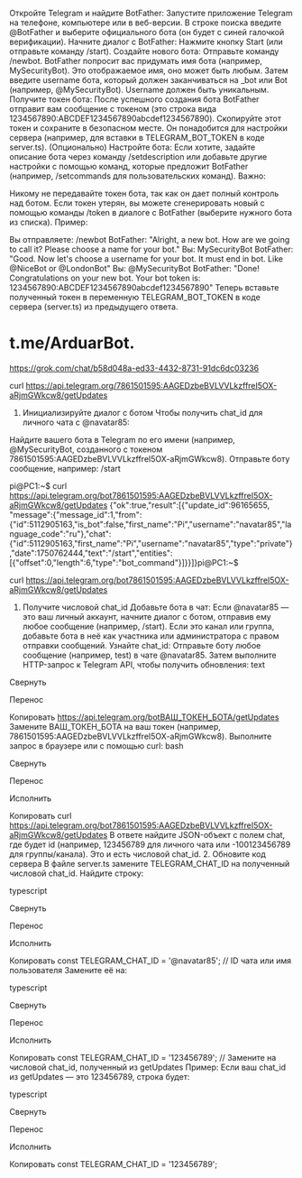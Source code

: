 Откройте Telegram и найдите BotFather:
Запустите приложение Telegram на телефоне, компьютере или в веб-версии.
В строке поиска введите @BotFather и выберите официального бота (он будет с синей галочкой верификации).
Начните диалог с BotFather:
Нажмите кнопку Start (или отправьте команду /start).
Создайте нового бота:
Отправьте команду /newbot.
BotFather попросит вас придумать имя бота (например, MySecurityBot). Это отображаемое имя, оно может быть любым.
Затем введите username бота, который должен заканчиваться на _bot или Bot (например, @MySecurityBot). Username должен быть уникальным.
Получите токен бота:
После успешного создания бота BotFather отправит вам сообщение с токеном (это строка вида 1234567890:ABCDEF1234567890abcdef1234567890).
Скопируйте этот токен и сохраните в безопасном месте. Он понадобится для настройки сервера (например, для вставки в TELEGRAM_BOT_TOKEN в коде server.ts).
(Опционально) Настройте бота:
Если хотите, задайте описание бота через команду /setdescription или добавьте другие настройки с помощью команд, которые предложит BotFather (например, /setcommands для пользовательских команд).
Важно:

Никому не передавайте токен бота, так как он дает полный контроль над ботом.
Если токен утерян, вы можете сгенерировать новый с помощью команды /token в диалоге с BotFather (выберите нужного бота из списка).
Пример:

Вы отправляете: /newbot
BotFather: "Alright, a new bot. How are we going to call it? Please choose a name for your bot."
Вы: MySecurityBot
BotFather: "Good. Now let's choose a username for your bot. It must end in bot. Like @NiceBot or @LondonBot"
Вы: @MySecurityBot
BotFather: "Done! Congratulations on your new bot. Your bot token is: 1234567890:ABCDEF1234567890abcdef1234567890"
Теперь вставьте полученный токен в переменную TELEGRAM_BOT_TOKEN в коде сервера (server.ts) из предыдущего ответа.


# t.me/ArduarBot.
https://grok.com/chat/b58d048a-ed33-4432-8731-91dc6dc03236

curl https://api.telegram.org/7861501595:AAGEDzbeBVLVVLkzffreI5OX-aRjmGWkcw8/getUpdates

1. Инициализируйте диалог с ботом
   Чтобы получить chat_id для личного чата с @navatar85:

Найдите вашего бота в Telegram по его имени (например, @MySecurityBot, созданного с токеном 7861501595:AAGEDzbeBVLVVLkzffreI5OX-aRjmGWkcw8).
Отправьте боту сообщение, например:
/start


pi@PC1:~$ curl https://api.telegram.org/bot7861501595:AAGEDzbeBVLVVLkzffreI5OX-aRjmGWkcw8/getUpdates
{"ok":true,"result":[{"update_id":96165655,
"message":{"message_id":1,"from":{"id":5112905163,"is_bot":false,"first_name":"Pi","username":"navatar85","language_code":"ru"},"chat":{"id":5112905163,"first_name":"Pi","username":"navatar85","type":"private"},"date":1750762444,"text":"/start","entities":[{"offset":0,"length":6,"type":"bot_command"}]}}]}pi@PC1:~$

curl https://api.telegram.org/bot7861501595:AAGEDzbeBVLVVLkzffreI5OX-aRjmGWkcw8/getUpdates

1. Получите числовой chat_id
   Добавьте бота в чат:
   Если @navatar85 — это ваш личный аккаунт, начните диалог с ботом, отправив ему любое сообщение (например, /start).
   Если это канал или группа, добавьте бота в неё как участника или администратора с правом отправки сообщений.
   Узнайте chat_id:
   Отправьте боту любое сообщение (например, test) в чате @navatar85.
   Затем выполните HTTP-запрос к Telegram API, чтобы получить обновления:
   text

Свернуть

Перенос

Копировать
https://api.telegram.org/botВАШ_ТОКЕН_БОТА/getUpdates
Замените ВАШ_ТОКЕН_БОТА на ваш токен (например, 7861501595:AAGEDzbeBVLVVLkzffreI5OX-aRjmGWkcw8). Выполните запрос в браузере или с помощью curl:
bash

Свернуть

Перенос

Исполнить

Копировать
curl https://api.telegram.org/bot7861501595:AAGEDzbeBVLVVLkzffreI5OX-aRjmGWkcw8/getUpdates
В ответе найдите JSON-объект с полем chat, где будет id (например, 123456789 для личного чата или -100123456789 для группы/канала). Это и есть числовой chat_id.
2. Обновите код сервера
   В файле server.ts замените TELEGRAM_CHAT_ID на полученный числовой chat_id. Найдите строку:

typescript

Свернуть

Перенос

Исполнить

Копировать
const TELEGRAM_CHAT_ID = '@navatar85'; // ID чата или имя пользователя
Замените её на:

typescript

Свернуть

Перенос

Исполнить

Копировать
const TELEGRAM_CHAT_ID = '123456789'; // Замените на числовой chat_id, полученный из getUpdates
Пример: Если ваш chat_id из getUpdates — это 123456789, строка будет:

typescript

Свернуть

Перенос

Исполнить

Копировать
const TELEGRAM_CHAT_ID = '123456789';